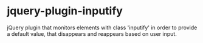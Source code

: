 # jquery-plugin-inputify

jQuery plugin that monitors elements with class 'inputify' in order to provide a default value, that disappears and reappears based on user input.

